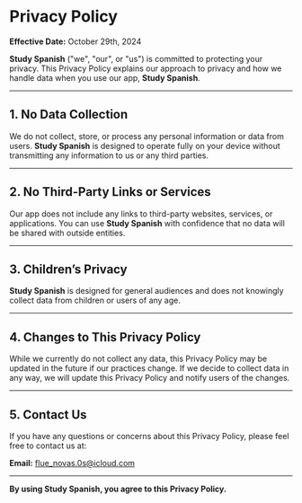 # Privacy Policy

**Effective Date:** October 29th, 2024

**Study Spanish** ("we", "our", or "us") is committed to protecting your privacy. This Privacy Policy explains our approach to privacy and how we handle data when you use our app, **Study Spanish**.

---

## 1. No Data Collection

We do not collect, store, or process any personal information or data from users. **Study Spanish** is designed to operate fully on your device without transmitting any information to us or any third parties.

---

## 2. No Third-Party Links or Services

Our app does not include any links to third-party websites, services, or applications. You can use **Study Spanish** with confidence that no data will be shared with outside entities.

---

## 3. Children’s Privacy

**Study Spanish** is designed for general audiences and does not knowingly collect data from children or users of any age.

---

## 4. Changes to This Privacy Policy

While we currently do not collect any data, this Privacy Policy may be updated in the future if our practices change. If we decide to collect data in any way, we will update this Privacy Policy and notify users of the changes.

---

## 5. Contact Us

If you have any questions or concerns about this Privacy Policy, please feel free to contact us at:

**Email:** [flue_novas.0s@icloud.com](mailto:flue_novas.0s@icloud.com)

---

**By using Study Spanish, you agree to this Privacy Policy.**
